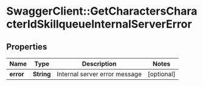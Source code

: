 # SwaggerClient::GetCharactersCharacterIdSkillqueueInternalServerError

## Properties
Name | Type | Description | Notes
------------ | ------------- | ------------- | -------------
**error** | **String** | Internal server error message | [optional] 



